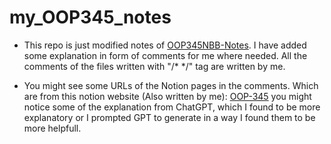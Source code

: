 # my_OOP345_notes

* This repo is just modified notes of [OOP345NBB-Notes](https://github.com/Seneca-345305/OOP345NBB-Notes). I have added some explanation in form of comments for me where needed. All the comments of the files written with "/* */" tag are written by me.

* You might see some URLs of the Notion pages in the comments. Which are from this notion website (Also written by me): [OOP-345](https://plaid-success-bf7.notion.site/OOP-345-7a9f95024b6b407bba84cc462457cbd4)
you might notice some of the explanation from ChatGPT, which I found to be more explanatory or I prompted GPT to generate in a way I found them to be more helpfull.
